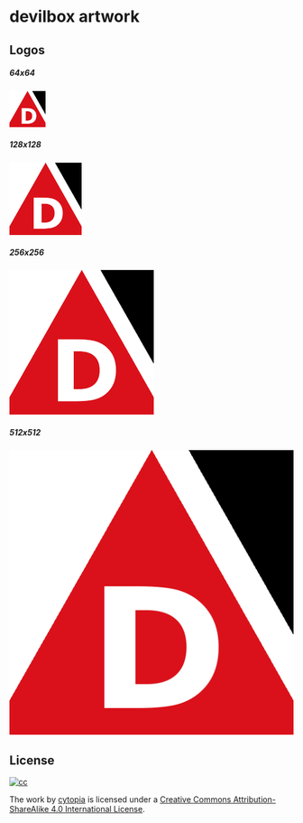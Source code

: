 # devilbox artwork


## Logos

##### 64x64

![64](png/logo_64.png)

##### 128x128

![128](png/logo_128.png)

##### 256x256

![256](png/logo_256.png)

##### 512x512

![512](png/logo_512.png)


## License

[![cc](https://i.creativecommons.org/l/by-sa/4.0/88x31.png)](https://creativecommons.org/licenses/by-sa/4.0/)

The work by [cytopia](https://github.com/cytopia) is licensed under a [Creative Commons Attribution-ShareAlike 4.0 International License](https://creativecommons.org/licenses/by-sa/4.0/).

